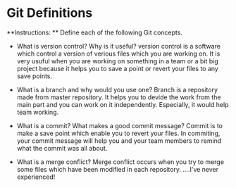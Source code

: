 # Git Definitions

**Instructions: ** Define each of the following Git concepts.

* What is version control?  Why is it useful?
version control is a software which control a version of verious files which you are working on.
It is very usuful when you are working on something in a team or a bit big project because it helps you to save a point or revert your files to any save points.
* What is a branch and why would you use one?
Branch is a repository made from master repository. It helps you to devide the work from the main part and you can work on it independently. Especially, it would help team working.

* What is a commit? What makes a good commit message?
Commit is to make a save point which enable you to revert your files. In commiting, your commit message will help you and your team members to remind what the commit was all about.
* What is a merge conflict?
Merge conflict occurs when you try to merge some files which have been modified in each repository.
....I've never experienced!